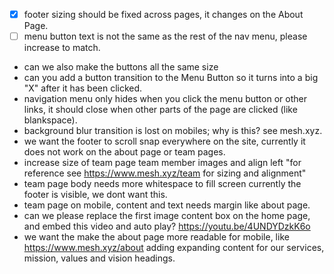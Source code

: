 - [x] footer sizing should be fixed across pages, it changes on the About Page.
- [ ] menu button text is not the same as the rest of the nav menu, please increase to match.
- can we also make the buttons all the same size
- can you add a button transition to the Menu Button so it turns into a big "X" after it has been clicked.
- navigation menu only hides when you click the menu button or other links, it should close when other parts of the page are clicked (like blankspace).
- background blur transition is lost on mobiles; why is this? see mesh.xyz.
- we want the footer to scroll snap everywhere on the site, currently it does not work on the about page or team pages.
- increase size of team page team member images and align left "for reference see https://www.mesh.xyz/team for sizing and alignment"
- team page body needs more whitespace to fill screen currently the footer is visible, we dont want this.
- team page on mobile, content and text needs margin like about page.
- can we please replace the first image content box on the home page, and embed this video and auto play? https://youtu.be/4UNDYDzkK6o
- we want the make the about page more readable for mobile, like https://www.mesh.xyz/about adding expanding content for our services, mission, values and vision headings.
